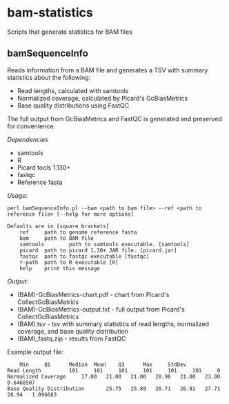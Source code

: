 # bam-statistics
Scripts that generate statistics for BAM files


## bamSequenceInfo
Reads information from a BAM file and generates a TSV with summary statistics about the following:

* Read lengths, calculated with samtools
* Normalized coverage, calculated by Picard's GcBiasMetrics
* Base quality distributions using FastQC

The full output from GcBiasMetrics and FastQC is generated and preserved for convenience.

*Dependencies*

* samtools
* R
* Picard tools 1.130+
* fastqc
* Reference fasta

*Usage:*

    perl bamSequenceInfo.pl --bam <path to bam file> --ref <path to reference file> [--help for more options] 
    
    Defaults are in [square brackets]
        ref     path to genome reference fasta
        bam     path to BAM file
        samtools        path to samtools executable. [samtools]
        picard  path to picard 1.30+ JAR file. [picard.jar]
        fastqc  path to fastqc executable [fastqc]
        r-path  path to R executable [R]
        help    print this message

*Output:*

* (BAM)-GcBiasMetrics-chart.pdf - chart from Picard's CollectGcBiasMetrics
* (BAM)-GcBiasMetrics-output.txt - full output from Picard's CollectGcBiasMetrics
* (BAM).tsv - tsv with summary statistics of read lengths, normalized coverage, and base quality distribution
* (BAM)_fastq.zip - results from FastQC

Example output file:

    	Min     Q1      Median  Mean    Q3      Max     StdDev
    Read Length     	101     101     101     101     101     101     0
    Normalized Coverage     17.00   21.00   21.00   20.96   21.00   23.00   0.6468507
    Base Quality Distribution       25.75   25.89   26.71   26.91   27.71   28.94   1.096683



